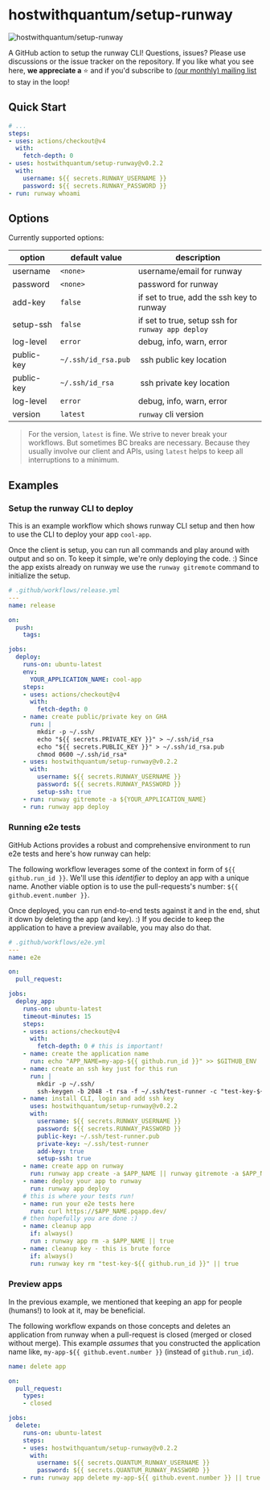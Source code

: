 # hostwithquantum/setup-runway

![hostwithquantum/setup-runway](setup-runway-banner.jpeg)

A GitHub action to setup the runway CLI! Questions, issues? Please use discussions or the issue tracker on the repository. If you like what you see here, **we appreciate a** :star: and if you'd subscribe to [(our monthly) mailing list](https://runway.planetary-quantum.com/) to stay in the loop!

## Quick Start

```yaml
# ...
steps:
- uses: actions/checkout@v4
  with:
    fetch-depth: 0
- uses: hostwithquantum/setup-runway@v0.2.2
  with:
    username: ${{ secrets.RUNWAY_USERNAME }}
    password: ${{ secrets.RUNWAY_PASSWORD }}
- run: runway whoami
```

## Options

Currently supported options:

| option        | default value       | description                                       |
|---------------|---------------------|---------------------------------------------------|
| username      | `<none>`            | username/email for runway                         |
| password      | `<none>`            | password for runway                               |
| add-key       | `false`             | if set to true, add the ssh key to runway         |
| setup-ssh     | `false`             | if set to true, setup ssh for `runway app deploy` |
| log-level     | `error`             | debug, info, warn, error                          |
| public-key    | `~/.ssh/id_rsa.pub` | ssh public key location                           |
| public-key    | `~/.ssh/id_rsa`     | ssh private key location                          |
| log-level     | `error`             | debug, info, warn, error                          |
| version       | `latest`            | `runway` cli version                              |

> For the version, `latest` is fine. We strive to never break your workflows. But sometimes BC breaks are necessary. Because they usually involve our client and APIs, using `latest` helps to keep all interruptions to a minimum.

## Examples

### Setup the runway CLI to deploy

This is an example workflow which shows runway CLI setup and then how to use the CLI to deploy your app `cool-app`.

Once the client is setup, you can run all commands and play around with output and so on. To keep it simple, we're only deploying the code. :) Since the app exists already on runway we use the `runway gitremote` command to initialize the setup.

```yaml
# .github/workflows/release.yml
---
name: release

on:
  push:
    tags:

jobs:
  deploy:
    runs-on: ubuntu-latest
    env:
      YOUR_APPLICATION_NAME: cool-app
    steps:
    - uses: actions/checkout@v4
      with:
        fetch-depth: 0
    - name: create public/private key on GHA
      run: |
        mkdir -p ~/.ssh/
        echo "${{ secrets.PRIVATE_KEY }}" > ~/.ssh/id_rsa
        echo "${{ secrets.PUBLIC_KEY }}" > ~/.ssh/id_rsa.pub
        chmod 0600 ~/.ssh/id_rsa*
    - uses: hostwithquantum/setup-runway@v0.2.2
      with:
        username: ${{ secrets.RUNWAY_USERNAME }}
        password: ${{ secrets.RUNWAY_PASSWORD }}
        setup-ssh: true
    - run: runway gitremote -a ${YOUR_APPLICATION_NAME}
    - run: runway app deploy
```

### Running e2e tests

GitHub Actions provides a robust and comprehensive environment to run e2e tests and here's how runway can help:

The following workflow leverages some of the context in form of `${{ github.run_id }}`. We'll use this _identifier_ to deploy an app with a unique name. Another viable option is to use the pull-requests's number: `${{ github.event.number }}`.

Once deployed, you can run end-to-end tests against it and in the end, shut it down by deleting the app (and key). :) If you decide to keep the application to have a preview available, you may also do that.

```yaml
# .github/workflows/e2e.yml
---
name: e2e

on: 
  pull_request:

jobs:
  deploy_app:
    runs-on: ubuntu-latest
    timeout-minutes: 15
    steps:
    - uses: actions/checkout@v4
      with:
        fetch-depth: 0 # this is important!
    - name: create the application name
      run: echo "APP_NAME=my-app-${{ github.run_id }}" >> $GITHUB_ENV
    - name: create an ssh key just for this run
      run: |
        mkdir -p ~/.ssh/
        ssh-keygen -b 2048 -t rsa -f ~/.ssh/test-runner -c "test-key-${{ github.run_id }}" -q -N ""
    - name: install CLI, login and add ssh key
      uses: hostwithquantum/setup-runway@v0.2.2
      with:
        username: ${{ secrets.RUNWAY_USERNAME }}
        password: ${{ secrets.RUNWAY_PASSWORD }}
        public-key: ~/.ssh/test-runner.pub
        private-key: ~/.ssh/test-runner
        add-key: true
        setup-ssh: true
    - name: create app on runway
      run: runway app create -a $APP_NAME || runway gitremote -a $APP_NAME
    - name: deploy your app to runway
      run: runway app deploy
    # this is where your tests run!
    - name: run your e2e tests here
      run: curl https://$APP_NAME.pqapp.dev/
    # then hopefully you are done :)
    - name: cleanup app
      if: always()
      run : runway app rm -a $APP_NAME || true
    - name: cleanup key - this is brute force
      if: always()
      run: runway key rm "test-key-${{ github.run_id }}" || true
```

### Preview apps

In the previous example, we mentioned that keeping an app for people (humans!) to look at it, may be beneficial.

The following workflow expands on those concepts and deletes an application from runway when a pull-request is closed (merged or closed without merge). This example _assumes_ that you constructed the application name like, `my-app-${{ github.event.number }}` (instead of `github.run_id`).

```yaml
name: delete app

on:
  pull_request:
    types:
    - closed

jobs:
  delete:
    runs-on: ubuntu-latest
    steps:
    - uses: hostwithquantum/setup-runway@v0.2.2
      with:
        username: ${{ secrets.QUANTUM_RUNWAY_USERNAME }}
        password: ${{ secrets.QUANTUM_RUNWAY_PASSWORD }}
    - run: runway app delete my-app-${{ github.event.number }} || true
```
